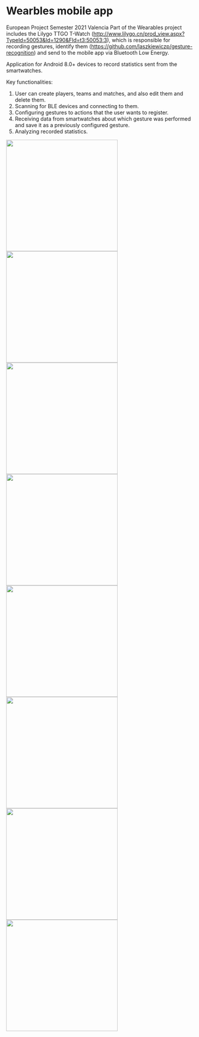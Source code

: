 # Wearbles mobile app

European Project Semester 2021 Valencia
Part of the Wearables project includes the Lilygo TTGO T-Watch (http://www.lilygo.cn/prod_view.aspx?TypeId=50053&Id=1290&FId=t3:50053:3), which is responsible for recording gestures, identify them (https://github.com/laszkiewiczp/gesture-recognition) and send to the mobile app via Bluetooth Low Energy.

Application for Android 8.0+ devices to record statistics sent from the smartwatches.

Key functionalities:
1. User can create players, teams and matches, and also edit them and delete them.
2. Scanning for BLE devices and connecting to them.
3. Configuring gestures to actions that the user wants to register.
4. Receiving data from smartwatches about which gesture was performed and save it as a previously configured gesture.
5. Analyzing recorded statistics.

<img src="https://user-images.githubusercontent.com/58557988/121365708-2b32cb00-c939-11eb-9464-3fc2975e825f.png" width="300" height="auto">

<img src="https://user-images.githubusercontent.com/58557988/121365788-3d146e00-c939-11eb-956f-7efa8238c0fe.png" width="300" height="auto">

<img src="https://user-images.githubusercontent.com/58557988/121365753-371e8d00-c939-11eb-9985-b1001e04cfd1.png" width="300" height="auto">

<img src="https://user-images.githubusercontent.com/58557988/121365866-4e5d7a80-c939-11eb-9064-61350c225a1c.png" width="300" height="auto">

<img src="https://user-images.githubusercontent.com/58557988/121365909-55848880-c939-11eb-8fe7-1b690ddf6da6.png" width="300" height="auto">

<img src="https://user-images.githubusercontent.com/58557988/121365945-5d442d00-c939-11eb-8bfd-5263e6cc6782.png" width="300" height="auto">

<img src="(https://user-images.githubusercontent.com/58557988/121365983-646b3b00-c939-11eb-995d-e503ab0f1ef4.png" width="300" height="auto">

<img src="https://user-images.githubusercontent.com/58557988/121366007-69c88580-c939-11eb-8d94-0ecf1c7c271f.png" width="300" height="auto">
